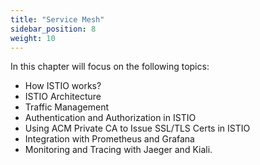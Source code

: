 ```yaml
---
title: "Service Mesh"
sidebar_position: 8
weight: 10
---
```


In this chapter will focus on the following topics:
* How ISTIO works?
* ISTIO Architecture
* Traffic Management
* Authentication and Authorization in ISTIO 
* Using ACM Private CA to Issue SSL/TLS Certs  in ISTIO 
* Integration with Prometheus and Grafana
* Monitoring and Tracing with Jaeger and Kiali.

